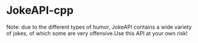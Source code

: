 # JokeAPI-cpp
 
Note: due to the different types of humor, JokeAPI contains a wide variety of jokes, of which some are very offensive.Use this API at your own risk!


